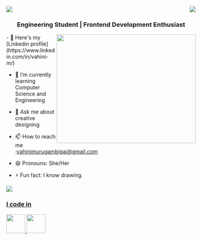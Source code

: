 <img align="right" src="https://visitor-badge.laobi.icu/badge?page_id=vahini18.vahini18" />
 
   <img src="https://readme-typing-svg.herokuapp.com/?font=Righteous&size=35&center=true&vCenter=true&width=500&height=70&duration=4000&lines=Hi+There!+👋;+I'm+Vahini!;" />


<h3 align="center">Engineering Student | Frontend Development Enthusiast </h3>


<img align="right" width="370" height="290" src="https://i.pinimg.com/originals/47/f0/34/47f0342cec72b800463bf003eac1257e.gif">
- 🔭 Here's my [Linkedin profile](https://www.linkedin.com/in/vahini-m/)    

- 🌱 I’m currently learning Computer Science and Engineering
  
- 💬 Ask me about creative designing
  
- 📫 How to reach me :vahinimurugambigai@gmail.com
  
- 😄 Pronouns: She/Her
- ⚡ Fun fact: I know drawing.
 <a href="https://www.linkedin.com/in/vahini-m/" target="_blank">
    <img src="https://img.shields.io/badge/LinkedIn-0077B5?style=for-the-badge&logo=linkedin&logoColor=white" target="_blank" />


### I code in
 <img height="50" width="50" src="https://img.icons8.com/color/48/000000/c-programming.png" /> <img height="50" width="50" src="https://img.icons8.com/color/48/000000/c-plus-plus-logo.png" /> 




